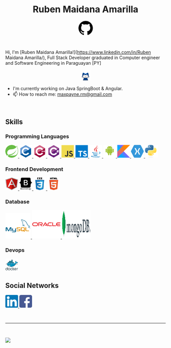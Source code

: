 <p align="center"> <h1 align="center"> Ruben Maidana Amarilla </h1> </p>
<p align="center">
<a href="https://github.com/Ruben-TheProgrammer" target="_blank"><img align="center" src="./icons/github.svg" alt="Ruben-TheProgrammer height="20" width="45" height="45" /></a>
</p>

<br />

Hi, I'm [Ruben Maidana Amarilla!](https://www.linkedin.com/in/Ruben Maidana Amarilla/), Full Stack Developer graduated in 
Computer engineer and Software Engineering in Paraguayan [PY]

<p align="center">
<img src="icons/mona-whisper.gif" alt="c" width="32" height="32"/>
</p>

- I'm currently working on Java SpringBoot & Angular.
- 📫 How to reach me: maxpayne.rm@gmail.com

<br />

## Skills

### Programming Languages
<p align="left">
<a href="https://github.com/Ruben-TheProgrammer?tab=repositories" target="_blank"> <img src="icons/springio-icon.svg" alt="spring" width="40" height="40"/> </a> <a href="#" target="_blank"> <img src="icons/c-original.svg" alt="c" width="40" height="40"/> </a> <a href="#" target="_blank"> <img src="icons/cplusplus-original.svg" alt="cplusplus" width="40" height="40"/> </a> <a href="#" target="_blank"> <img src="icons/csharp-original.svg" alt="csharp" width="40" height="40"/> </a> <a href="#" target="_blank"> <img src="icons/javascript-original.svg" alt="javascript" width="40" height="40"/> </a> <a href="#" target="_blank"> <img src="icons/typescript-original.svg" alt="typescript" width="40" height="40"/> </a> <a href="https://github.com/Ruben-TheProgrammer?tab=repositories" target="_blank"> <img src="icons/java-original.svg" alt="java" width="40" height="40"/> </a> <a href="https://github.com/Ruben-TheProgrammer?tab=repositories" target="_blank"> <img src="icons/android-original-wordmark.svg" alt="android" width="40" height="40"/> </a> <a href="#" target="_blank"> <img src="icons/kotlinlang-icon.svg" alt="kotlin" width="40" height="40"/> </a> <a href="#" target="_blank"> <img src="icons/xamarin.svg" alt="xamarin" width="40" height="40"/> </a>  <a href="https://github.com/Ruben-TheProgrammer?tab=repositories" target="_blank"> <img src="icons/python.svg" alt="python" width="40" height="40"/> </a> 
</p>

### Frontend Development
<p align="left">
<a href="#" target="_blank"> <img src="./icons/angular.svg" alt="angularjs" width="40" height="40"/> </a> <a href="#" target="_blank"> <img src="https://raw.githubusercontent.com/devicons/devicon/master/icons/bootstrap/bootstrap-plain-wordmark.svg" alt="bootstrap" width="40" height="40"/> </a> <a href="#" target="_blank"> <img src="https://raw.githubusercontent.com/devicons/devicon/master/icons/css3/css3-original-wordmark.svg" alt="css3" width="40" height="40"/> </a> <a href="#" target="_blank"> <img src="https://raw.githubusercontent.com/devicons/devicon/master/icons/html5/html5-original-wordmark.svg" alt="html5" width="40" height="40"/> </a> 
</p>

### Database
<p align="left">
<a href="#" target="_blank"> <img src="https://raw.githubusercontent.com/devicons/devicon/master/icons/mysql/mysql-original-wordmark.svg" alt="mysql"  width="80" height="80"/> </a> 
<a href="#" target="_blank"> <img src="https://raw.githubusercontent.com/devicons/devicon/master/icons/oracle/oracle-original.svg" alt="oracle"  width="90" height="90"/> </a>
<a href="#" target="_blank"><img src="icons/mongodb-icon.svg" alt="MongoDB" width="90" height="90"/> </a>
</p>

### Devops
<p align="left">
<a href="#" target="_blank"> <img src="https://raw.githubusercontent.com/devicons/devicon/master/icons/docker/docker-original-wordmark.svg" alt="docker" width="40" height="40"/> </a> 
</p>

</p>

## Social Networks

<p align="left">
<a href="https://www.linkedin.com/in/felipes/Ruben Maidana Amarilla/">
  <img alt="Ruben Maidana Amarilla - Linkedin" width="40" height="40" src="./icons/linkedin.svg" />
</a> <a href="https://www.facebook.com/feeh.fat">
  <img alt="Ruben Maidana Amarilla- Facebook" width="40" height="40" src="./icons/facebook.svg" />
</a>
</p>

<br />
<hr />

<br />

![](https://github.com/Ruben-TheProgrammer)
